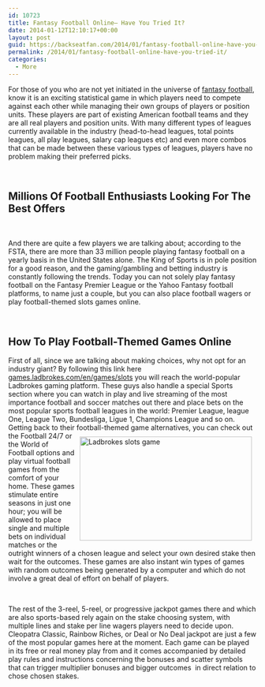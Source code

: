 ```yaml
---
id: 10723
title: Fantasy Football Online– Have You Tried It?
date: 2014-01-12T12:10:17+00:00
layout: post
guid: https://backseatfan.com/2014/01/fantasy-football-online-have-you-tried-it/
permalink: /2014/01/fantasy-football-online-have-you-tried-it/
categories:
  - More
---
```


<div class="entry">
  <p>
    For those of you who are not yet initiated in the universe of <a href="http://en.wikipedia.org/wiki/Fantasy_football_%28American%29">fantasy football</a>, know it is an exciting statistical game in which players need to compete against each other while managing their own groups of players or position units. These players are part of existing American football teams and they are all real players and position units. With many different types of leagues currently available in the industry (head-to-head leagues, total points leagues, all play leagues, salary cap leagues etc) and even more combos that can be made between these various types of leagues, players have no problem making their preferred picks.
  </p>

  <p>
    &nbsp;
  </p>

  <h2>
    Millions Of Football Enthusiasts Looking For The Best Offers
  </h2>

  <p>
    &nbsp;
  </p>

  <p>
    And there are quite a few players we are talking about; according to the FSTA, there are more than 33 million people playing fantasy football on a yearly basis in the United States alone. The King of Sports is in pole position for a good reason, and the gaming/gambling and betting industry is constantly following the trends. Today you can not solely play fantasy football on the Fantasy Premier League or the Yahoo Fantasy football platforms, to name just a couple, but you can also place football wagers or play football-themed slots games online. &nbsp;
  </p>

  <p>
    &nbsp;
  </p>

  <h2>
    How To Play Football-Themed Games Online
  </h2>

  <p>
    First of all, since we are talking about making choices, why not opt for an industry giant? By following this link here <a href="http://games.ladbrokes.com/en/games/slots">games.ladbrokes.com/en/games/slots</a> you will reach the world-popular Ladbrokes gaming platform. These guys also handle a special Sports section where you can watch in play and live streaming of the most importance football and soccer matches out there and place bets on the most popular sports football leagues in the world: Premier League, league One, League Two, Bundesliga, Ligue 1, Champions League and so on. Getting back to their football-themed game alternatives, you c<img alt="Ladbrokes slots game" src="http://playerx.co.uk/wp-content/uploads/2014/08/ladbrokes-logo.jpg" style="float:right;height:211px;margin:10px;width:349px" />an check out the Football 24/7 or the World of Football options and play virtual football games from the comfort of your home. These games stimulate entire seasons in just one hour; you will be allowed to place single and multiple bets on individual matches or the outright winners of a chosen league and select your own desired stake then wait for the outcomes. These games are also instant win types of games with random outcomes being generated by a computer and which do not involve a great deal of effort on behalf of players. &nbsp;&nbsp;
  </p>

  <p>
    &nbsp;
  </p>

  <p>
    The rest of the 3-reel, 5-reel, or progressive jackpot games there and which are also sports-based rely again on the stake choosing system, with multiple lines and stake per line wagers players need to decide upon. Cleopatra Classic, Rainbow Riches, or Deal or No Deal jackpot are just a few of the most popular games here at the moment. Each game can be played in its free or real money play from and it comes accompanied by detailed play rules and instructions concerning the bonuses and scatter symbols that can trigger multiplier bonuses and bigger outcomes &nbsp;in direct relation to chose chosen stakes.
  </p>
</div>
